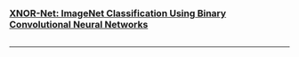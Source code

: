 
### [XNOR-Net: ImageNet Classification Using Binary Convolutional Neural Networks](https://arxiv.org/pdf/1603.05279)
```shell

```
---